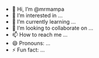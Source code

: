 - 👋 Hi, I’m @mrmampa
- 👀 I’m interested in ...
- 🌱 I’m currently learning ...
- 💞️ I’m looking to collaborate on ...
- 📫 How to reach me ...
- 😄 Pronouns: ...
- ⚡ Fun fact: ...

<!---
mrmampa/mrmampa is a ✨ special ✨ repository because its `README.md` (this file) appears on your GitHub profile.
You can click the Preview link to take a look at your changes.
--->
